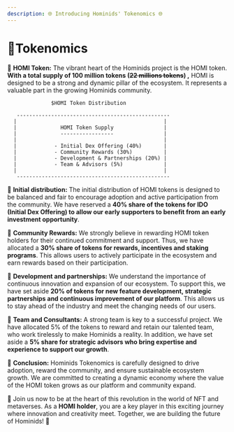 ```yaml
---
description: 🌐 Introducing Hominids' Tokenomics 🌐
---
```


# 🔹Tokenomics

💎 **HOMI Token:** The vibrant heart of the Hominids project is the HOMI token. **With a total supply  of 100 million tokens (**~~**22 millions tokens**~~**) ,** HOMI is designed to be a strong and dynamic pillar of the ecosystem. It represents a valuable part in the growing Hominids community.



```
              $HOMI Token Distribution

   -------------------------------------------------
  |                                               |
  |              HOMI Token Supply                |
  |              -----------------                |
  |                                               |
  |            - Initial Dex Offering (40%)       |
  |            - Community Rewards (30%)          |
  |            - Development & Partnerships (20%) |
  |            - Team & Advisors (5%)             |
  |                                               |
   -------------------------------------------------

```



🔹 **Initial distribution:** The initial distribution of HOMI tokens is designed to be balanced and fair to encourage adoption and active participation from the community. We have reserved a **40% share of the tokens for IDO (Initial Dex Offering) to allow our early supporters to benefit from an early investment opportunity**.



🔹 **Community Rewards:** We strongly believe in rewarding HOMI token holders for their continued commitment and support. Thus, we have allocated a **30% share of tokens for rewards, incentives and staking programs**. This allows users to actively participate in the ecosystem and earn rewards based on their participation.



🔹 **Development and partnerships:** We understand the importance of continuous innovation and expansion of our ecosystem. To support this, we have set aside **20% of tokens for new feature development, strategic partnerships and continuous improvement of our platform**. This allows us to stay ahead of the industry and meet the changing needs of our users.



🔹 **Team and Consultants:** A strong team is key to a successful project. We have allocated 5% of the tokens to reward and retain our talented team, who work tirelessly to make Hominids a reality. In addition, we have set aside a **5% share for strategic advisors who bring expertise and experience to support our growth**.



💼 **Conclusion:** Hominids Tokenomics is carefully designed to drive adoption, reward the community, and ensure sustainable ecosystem growth. We are committed to creating a dynamic economy where the value of the HOMI token grows as our platform and community expand.



🚀 Join us now to be at the heart of this revolution in the world of NFT and metaverses. As a **HOMI holder**, you are a key player in this exciting journey where innovation and creativity meet. Together, we are building the future of Hominids! 🚀
